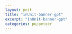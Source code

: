 ```yaml
---
layout: post
title: "inUnit-banner-gpt"
excerpt: "inUnit-banner-gpt"
categories: puppeteer
---
```


<div class="apester-media" data-media-id="5d14c100655eca5ea2b7356d" height="512"></div><script async
src="https://static.apester.com/js/sdk/latest/apester-sdk.js"></script>
